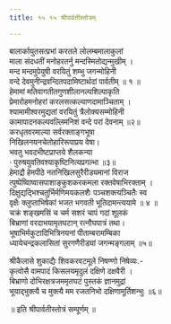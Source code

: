 ```yaml
---
title: १५ १५ श्रीपार्वतीस्तोत्रम्

---
```

बालार्कायुतसत्प्रभां करतले लोलम्बमालाकुलां  
माला संदधतीं मनोहरतर्नु मन्दस्मितोद्यन्मुखीम् ।  
मन्द मन्दमुपेयुषी वरयितुं शम्भु जगन्मोहिनी  
वन्दे देवमुनीन्द्रवन्दितपदामिष्टार्थदां पार्वतीम् ॥ १ ॥  
हेमामां मतिवागतीतगुणशीलानल्पशिल्पाकृति  
प्रेमारोहमनोहरां करलसत्कल्याणदामाञ्चिताम् ।  
श्यामामीश्वरमुद्यतां वरयितुं त्रैलोक्यसम्मोहिनी  
कामापादनकल्पवल्लिमनिशं वन्दे परां देवनाम् ॥२॥  
करधृतवरमाल्या सर्वरक्ताङ्गभूषा  
निखिलनयनचेतोहारिरूपाप्रय वेषा।  
भवतु भवदभीष्टप्राप्तये शैलकन्या  
· पुरुषयुवतिवश्याकृष्टिनित्यप्रगल्भा ॥३॥  
हेमाद्रौ हेमपीठे नतनिखिलसुरैरीड्यमानां विराज  
त्पुष्पेष्विाष्वासपाशाङ्कुशकरकमला रक्तवेषाभिरक्ताम् ।  
दिक्षुद्यद्भिश्चतुर्भिर्मणिमयकलशैः पञ्चशक्त्यञ्चितैः स्व  
वृक्षैः क्लुप्ताभिषेकां भजत भगवती भूतिदामन्त्ययामे ॥ ४ ॥  
चक्रं शङ्खमसिं च चर्म सशरं चापं गदां शूलकं  
बिभ्राणां वरदाभयामृतघटान् रत्नौघपात्रं तथा।  
भूषाभिर्मकुटादिभित्रिनयनां पीताम्बरामम्बिका  
ध्यायेचन्द्रकलासितां सुरगणैरीड्यां जगन्मङ्गलाम् ॥५॥  


श्रीकैलासे शुकाद्यैः शिवकरवटमूले निषण्णो निषेव्यः.-  
कृत्वोसै वामपादं किसलयमृदुलं दक्षिणे दक्षवैरी ।  
बिभ्राणो दोभिरक्षत्रजममृतघटं पुस्तकं ज्ञानमुद्रां  
भूयाद्भुक्त्यै च मुक्त्यै मम रजतनिभो दक्षिणामूर्तिशन्भुः ॥६॥  

॥ इति श्रीपार्वतीस्तोत्रं सम्पूर्णम् ॥  